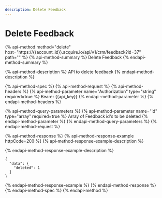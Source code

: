```yaml
---
description: Delete Feedback
---
```


# Delete Feedback

{% api-method method="delete" host="https://{{account\_id}}.acquire.io/api/v1/crm/feedback?id=37" path="" %}
{% api-method-summary %}
Delete Feedback
{% endapi-method-summary %}

{% api-method-description %}
API to delete feedback
{% endapi-method-description %}

{% api-method-spec %}
{% api-method-request %}
{% api-method-headers %}
{% api-method-parameter name="Authorization" type="string" required=true %}
Bearer {{api\_key}}
{% endapi-method-parameter %}
{% endapi-method-headers %}

{% api-method-query-parameters %}
{% api-method-parameter name="id" type="array" required=true %}
Array of Feedback id's to be deleted
{% endapi-method-parameter %}
{% endapi-method-query-parameters %}
{% endapi-method-request %}

{% api-method-response %}
{% api-method-response-example httpCode=200 %}
{% api-method-response-example-description %}

{% endapi-method-response-example-description %}

```
{
  "data": {
    "deleted": 1
  }
}
```
{% endapi-method-response-example %}
{% endapi-method-response %}
{% endapi-method-spec %}
{% endapi-method %}

